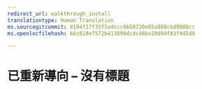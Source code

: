 ```yaml
---
redirect_url: walkthrough_install
translationtype: Human Translation
ms.sourcegitcommit: 8194f17f35f5adccc6650720e85a880cbd9808cc
ms.openlocfilehash: 66c618e7572b413896dcdc48be20d94f83f945d8

---
```


# 已重新導向 – 沒有標題


<!--HONumber=Jun16_HO4-->


